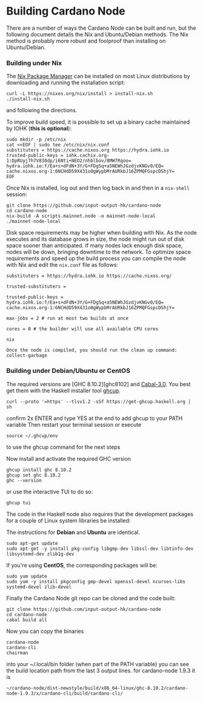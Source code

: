 # Building Cardano Node

There are a number of ways the Cardano Node can be built and run, but the following document
details the Nix and Ubuntu/Debian methods. The Nix method is probably more robust and foolproof
than installing on Ubuntu/Debian.


### Building under Nix

The [Nix Package Manager][nix] can be installed on most Linux distributions by downloading and
running the installation script:
```
curl -L https://nixos.org/nix/install > install-nix.sh
./install-nix.sh
```
and following the directions.

To improve build speed, it is possible to set up a binary cache maintained by IOHK (**this is
optional**):
```
sudo mkdir -p /etc/nix
cat <<EOF | sudo tee /etc/nix/nix.conf
substituters = https://cache.nixos.org https://hydra.iohk.io
trusted-public-keys = iohk.cachix.org-1:DpRUyj7h7V830dp/i6Nti+NEO2/nhblbov/8MW7Rqoo= hydra.iohk.io:f/Ea+s+dFdN+3Y/G+FDgSq+a5NEWhJGzdjvKNGv0/EQ= cache.nixos.org-1:6NCHdD59X431o0gWypbMrAURkbJ16ZPMQFGspcDShjY=
EOF
```

Once Nix is installed, log out and then log back in and then in a `nix-shell` session:
```
git clone https://github.com/input-output-hk/cardano-node
cd cardano-node
nix-build -A scripts.mainnet.node -o mainnet-node-local
./mainnet-node-local
```
Disk space requirements may be higher when building with Nix. As the node executes and its database grows in size, the node might run out of disk space sooner than anticipated. If many nodes lack enough disk space, nodes will be down, bringing downtime to the network. To optimize space requirements and speed up the build process you can compile the node with Nix and edit the `nix.conf` file as follows:
```
substituters = https://hydra.iohk.io https://cache.nixos.org/ 

trusted-substituters = 

trusted-public-keys = hydra.iohk.io:f/Ea+s+dFdN+3Y/G+FDgSq+a5NEWhJGzdjvKNGv0/EQ= cache.nixos.org-1:6NCHdD59X431o0gWypbMrAURkbJ16ZPMQFGspcDShjY= 

max-jobs = 2 # run at most two builds at once 

cores = 0 # the builder will use all available CPU cores 

nix

Once the node is compiled, you should run the clean up command:
collect-garbage

```

### Building under Debian/Ubuntu or CentOS
The required versions are [GHC 8.10.2][ghc8102] and [Cabal-3.0][cabal30].
You best get them with the Haskell installer tool [ghcup][ghcup].

```
curl --proto '=https' --tlsv1.2 -sSf https://get-ghcup.haskell.org | sh
```
confirm 2x ENTER and type YES at the end to add ghcup to your PATH variable
Then restart your terminal session or execute 

```
source ~/.ghcup/env
```
to use the ghcup command for the next steps

Now install and activate the required GHC version
```
ghcup install ghc 8.10.2
ghcup set ghc 8.10.2
ghc --version
```
or use the interactive TUI to do so:
```
ghcup tui
```
The code in the Haskell node also requires that the development packages for a couple of Linux
system libraries be installed:

The instructions for **Debian** and **Ubuntu** are identical.

```
sudo apt-get update
sudo apt-get -y install pkg-config libgmp-dev libssl-dev libtinfo-dev libsystemd-dev zlib1g-dev
```
If you're using **CentOS**, the corresponding packages will be:

```
sudo yum update
sudo yum -y install pkgconfig gmp-devel openssl-devel ncurses-libs systemd-devel zlib-devel
```

Finally the Cardano Node git repo can be cloned and the code built:
```
git clone https://github.com/input-output-hk/cardano-node
cd cardano-node
cabal build all
```

Now you can copy the binaries 
```
cardano-node
cardano-cli
chairman
```
into your ~/.local/bin folder (when part of the PATH variable)
you can see the build location path from the last 3 output lines. 
for cardano-node 1.9.3 it is 
```
~/cardano-node/dist-newstyle/build/x86_64-linux/ghc-8.10.2/cardano-node-1.9.3/x/cardano-cli/build/cardano-cli/
```



 


[ghcup]: https://www.haskell.org/ghcup/
[cabal30]: https://www.haskell.org/cabal/download.html
[ghc865]: https://www.haskell.org/ghc/blog/20200808-ghc-8.10.2-released.html
[nix]: https://nixos.org/nix/

